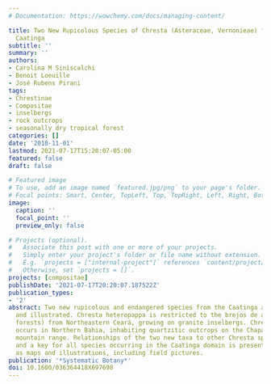 ```yaml
---
# Documentation: https://wowchemy.com/docs/managing-content/

title: Two New Rupicolous Species of Chresta (Asteraceae, Vernonieae) from the Brazilian
  Caatinga
subtitle: ''
summary: ''
authors:
- Carolina M Siniscalchi
- Benoit Loeuille
- José Rubens Pirani
tags:
- Chrestinae
- Compositae
- inselbergs
- rock outcrops
- seasonally dry tropical forest
categories: []
date: '2018-11-01'
lastmod: 2021-07-17T15:20:07-05:00
featured: false
draft: false

# Featured image
# To use, add an image named `featured.jpg/png` to your page's folder.
# Focal points: Smart, Center, TopLeft, Top, TopRight, Left, Right, BottomLeft, Bottom, BottomRight.
image:
  caption: ''
  focal_point: ''
  preview_only: false

# Projects (optional).
#   Associate this post with one or more of your projects.
#   Simply enter your project's folder or file name without extension.
#   E.g. `projects = ["internal-project"]` references `content/project/deep-learning/index.md`.
#   Otherwise, set `projects = []`.
projects: [compositae]
publishDate: '2021-07-17T20:20:07.187522Z'
publication_types:
- '2'
abstract: Two new rupicolous and endangered species from the Caatinga are described
  and illustrated. Chresta heteropappa is restricted to the brejos de altitude (montane
  forests) from Northeastern Ceará, growing on granite inselbergs. Chresta subverticillata
  occurs in Northern Bahia, inhabiting quartzitic outcrops on the Chapada Diamantina
  mountain range. Relationships of the two new taxa to other Chresta species are discussed,
  and a key for all species occurring in the Caatinga domain is presented, as well
  as maps and illustrations, including field pictures.
publication: '*Systematic Botany*'
doi: 10.1600/036364418X697698
---
```

